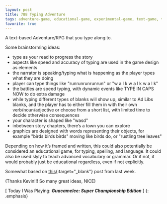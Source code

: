 ```yaml
---
layout: post
title: 788 Typing Adventure
tags: adventure-game, educational-game, experimental-game, text-game, typing-game
favorite: true
---
```

A text-based Adventure/RPG that you type along to.

Some brainstorming ideas:

- type as your read to progress the story 
- aspects like speed and accuracy of typing are used in the game design as elements
- the narrator is speaking/typing what is happening as the player types what they are doing
- player can type things like "runrunrunrunrun" or "w a l k w a l k w a l k"
- the battles are speed typing, with dynamic events like TYPE IN CAPS NOW to do extra damage
- while typing different types of blanks will show up, similar to Ad Libs blanks, and the player has to either fill them in with their own verb/noun/adjective or choose from a short list, with limited time to decide otherwise consequences
- your character is shaped like "wasd"
- inbetween story chapters, there’s a town you can explore
- graphics are designed with words representing their objects, for example "birds birds birds" moving like birds do, or "rustling tree leaves"

Depending on how it’s framed and written, this could also potentially be considered an educational game, for typing, spelling, and language.  It could also be used slyly to teach advanced vocabulary or grammar.  Or if not, it would probably just be educational regardless, even if not explicitly.

Somewhat based on [this](http://www.foster-douglas.com/games/781-shifting-types/){:target="_blank"} post from last week.

(Thanks Kevin!!! So many great ideas, NICE)

[ Today I Was Playing: ***Guacamelee: Super Championship Edition*** ]
{: .emphasis}

